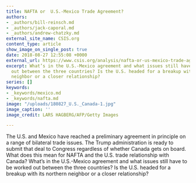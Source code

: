 ```yaml
---
title: NAFTA or  U.S.-Mexico Trade Agreement?
authors:
- _authors/bill-reinsch.md
- _authors/jack-caporal.md
- _authors/andrew-chatzky.md
external_site_name: CSIS.org
content_type: article
show_image_on_single_post: true
date: 2018-08-27 12:55:08 +0000
external_url: https://www.csis.org/analysis/nafta-or-us-mexico-trade-agreement
excerpt: What’s in the U.S.-Mexico agreement and what issues still have to be worked
  out between the three countries? Is the U.S. headed for a breakup with its northern
  neighbor or a closer relationship?
series: []
keywords:
- _keywords/mexico.md
- _keywords/nafta.md
image: "/uploads/180827_U.S._Canada-1.jpg"
image_caption: ''
image_credit: LARS HAGBERG/AFP/Getty Images

---
```

The U.S. and Mexico have reached a preliminary agreement in principle on a range of bilateral trade issues. The Trump administration is ready to submit that deal to Congress regardless of whether Canada gets on board. What does this mean for NAFTA and the U.S. trade relationship with Canada? What’s in the U.S.-Mexico agreement and what issues still have to be worked out between the three countries? Is the U.S. headed for a breakup with its northern neighbor or a closer relationship?